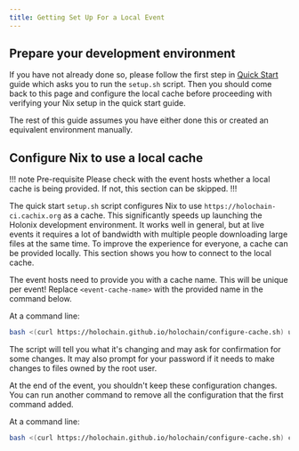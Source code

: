 ```yaml
---
title: Getting Set Up For a Local Event
---
```


## Prepare your development environment

If you have not already done so, please follow the first step in [Quick Start](/quick-start/) guide which asks you to run the `setup.sh` script. Then you should come back to this page and configure the local cache before proceeding with verifying your Nix setup in the quick start guide.

The rest of this guide assumes you have either done this or created an equivalent environment manually.

## Configure Nix to use a local cache

!!! note Pre-requisite
Please check with the event hosts whether a local cache is being provided. If not, this section can be skipped.
!!!

The quick start `setup.sh` script configures Nix to use `https://holochain-ci.cachix.org` as a cache. This significantly speeds up launching the Holonix development environment. It works well in general, but at live events it requires a lot of bandwidth with multiple people downloading large files at the same time. To improve the experience for everyone, a cache can be provided locally. This section shows you how to connect to the local cache.

The event hosts need to provide you with a cache name. This will be unique per event! Replace `<event-cache-name>` with the provided name in the command below.

At a command line:

```bash
bash <(curl https://holochain.github.io/holochain/configure-cache.sh) use <event-cache-name>
```

The script will tell you what it's changing and may ask for confirmation for some changes. It may also prompt for your password if it needs to make changes to files owned by the root user.

At the end of the event, you shouldn't keep these configuration changes. You can run another command to remove all the configuration that the first command added.

At a command line:

```bash
bash <(curl https://holochain.github.io/holochain/configure-cache.sh) cleanup
```
